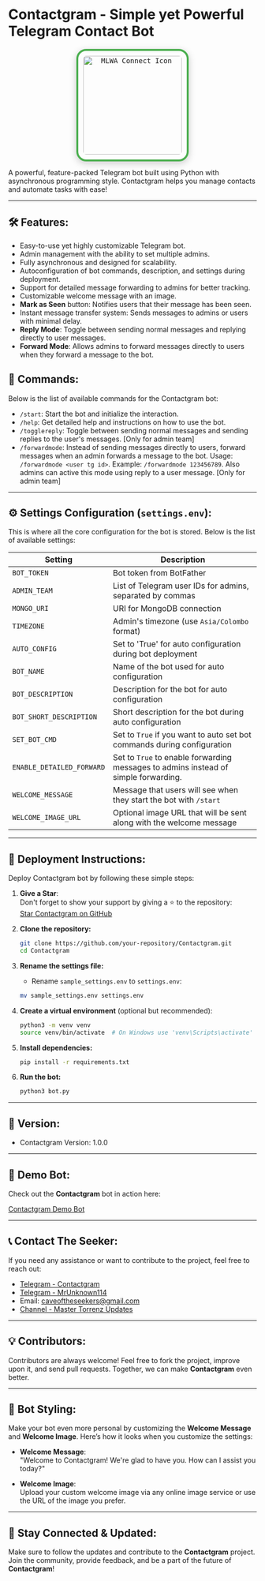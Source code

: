 # **Contactgram** - Simple yet Powerful Telegram Contact Bot

<p align="center">
  <a href="https://github.com/theseekerofficial">
    <kbd>
      <img width="200" src="https://i.postimg.cc/7L8tSRhY/image-2025-02-01-154557855.png" alt="MLWA Connect Icon" style="border: 4px solid #4CAF50; border-radius: 20px; padding: 10px; box-shadow: 0 4px 15px rgba(0,0,0,0.2);">
    </kbd>
  </a>
</p>

A powerful, feature-packed Telegram bot built using Python with asynchronous programming style. Contactgram helps you manage contacts and automate tasks with ease!

---

## 🛠 **Features**:
- Easy-to-use yet highly customizable Telegram bot.
- Admin management with the ability to set multiple admins.
- Fully asynchronous and designed for scalability.
- Autoconfiguration of bot commands, description, and settings during deployment.
- Support for detailed message forwarding to admins for better tracking.
- Customizable welcome message with an image.
- **Mark as Seen** button: Notifies users that their message has been seen.
- Instant message transfer system: Sends messages to admins or users with minimal delay.
- **Reply Mode**: Toggle between sending normal messages and replying directly to user messages.
- **Forward Mode**: Allows admins to forward messages directly to users when they forward a message to the bot.


## 📝 **Commands**:

Below is the list of available commands for the Contactgram bot:

- `/start`: Start the bot and initialize the interaction.
- `/help`: Get detailed help and instructions on how to use the bot.
- `/togglereply`: Toggle between sending normal messages and sending replies to the user's messages. [Only for admin team]
- `/forwardmode`: Instead of sending messages directly to users, forward messages when an admin forwards a message to the bot. Usage: `/forwardmode <user tg id>`. Example: `/forwardmode 123456789`. Also admins can active this mode using reply to a user message. [Only for admin team]

---

## ⚙️ **Settings Configuration (`settings.env`)**:

This is where all the core configuration for the bot is stored. Below is the list of available settings:

| **Setting**               | **Description**                                                                     |
|---------------------------|-------------------------------------------------------------------------------------|
| `BOT_TOKEN`               | Bot token from BotFather                                                            |
| `ADMIN_TEAM`              | List of Telegram user IDs for admins, separated by commas                           |
| `MONGO_URI`               | URI for MongoDB connection                                                          |
| `TIMEZONE`                | Admin's timezone (use `Asia/Colombo` format)                                        |
| `AUTO_CONFIG`             | Set to 'True' for auto configuration during bot deployment                          |
| `BOT_NAME`                | Name of the bot used for auto configuration                                         |
| `BOT_DESCRIPTION`         | Description for the bot for auto configuration                                      |
| `BOT_SHORT_DESCRIPTION`   | Short description for the bot during auto configuration                             |
| `SET_BOT_CMD`             | Set to `True` if you want to auto set bot commands during configuration             |
| `ENABLE_DETAILED_FORWARD` | Set to `True` to enable forwarding messages to admins instead of simple forwarding. |
| `WELCOME_MESSAGE`         | Message that users will see when they start the bot with `/start`                   |
| `WELCOME_IMAGE_URL`       | Optional image URL that will be sent along with the welcome message                 |

---

## 🚀 **Deployment Instructions**:

Deploy Contactgram bot by following these simple steps:

1. **Give a Star**:  
   Don't forget to show your support by giving a ⭐ to the repository:  
   [Star Contactgram on GitHub](https://github.com/theseekerofficial/Contactgram)

2. **Clone the repository:**
    ```bash
    git clone https://github.com/your-repository/Contactgram.git
    cd Contactgram
    ```

3. **Rename the settings file:**
    - Rename `sample_settings.env` to `settings.env`:
    ```bash
    mv sample_settings.env settings.env
    ```

4. **Create a virtual environment** (optional but recommended):
    ```bash
    python3 -m venv venv
    source venv/bin/activate  # On Windows use 'venv\Scripts\activate'
    ```

5. **Install dependencies:**
    ```bash
    pip install -r requirements.txt
    ```

6. **Run the bot:**
    ```bash
    python3 bot.py
    ```

---

## 🚦 **Version:**

- Contactgram Version: 1.0.0

---

## 🌟 **Demo Bot**:

Check out the **Contactgram** bot in action here:

[Contactgram Demo Bot](https://t.me/The_Seeker_Contact_Robot)

---

## 📞 **Contact The Seeker**:

If you need any assistance or want to contribute to the project, feel free to reach out:

- [Telegram - Contactgram](https://t.me/The_Seeker_Contact_Robot)
- [Telegram - MrUnknown114](https://t.me/MrUnknown114)
- Email: [caveoftheseekers@gmail.com](mailto:caveoftheseekers@gmail.com)
- [Channel - Master Torrenz Updates](https://t.me/Maste_Torrenz_Updates)
---

## 💡 **Contributors**:

Contributors are always welcome! Feel free to fork the project, improve upon it, and send pull requests. Together, we can make **Contactgram** even better.

---

## 🎨 **Bot Styling**:

Make your bot even more personal by customizing the **Welcome Message** and **Welcome Image**. Here’s how it looks when you customize the settings:

- **Welcome Message**:  
  "Welcome to Contactgram! We're glad to have you. How can I assist you today?"

- **Welcome Image**:  
  Upload your custom welcome image via any online image service or use the URL of the image you prefer.

---

## 🎉 **Stay Connected & Updated**:

Make sure to follow the updates and contribute to the **Contactgram** project. Join the community, provide feedback, and be a part of the future of **Contactgram**!


